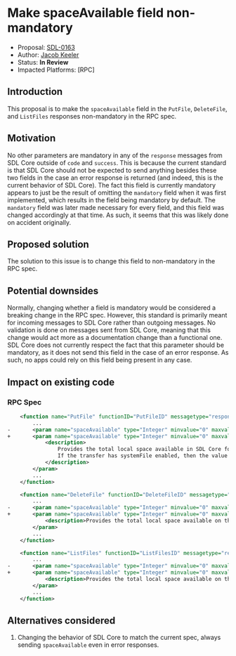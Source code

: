 # Make spaceAvailable field non-mandatory

* Proposal: [SDL-0163](0163-make-spaceavailable-field-non-mandatory.md)
* Author: [Jacob Keeler](https://github.com/jacobkeeler)
* Status: **In Review**
* Impacted Platforms: [RPC]

## Introduction

This proposal is to make the `spaceAvailable` field in the `PutFile`, `DeleteFile`, and `ListFiles` responses non-mandatory in the RPC spec.

## Motivation

No other parameters are mandatory in any of the `response` messages from SDL Core outside of `code` and `success`. This is because the current standard is that SDL Core should not be expected to send anything besides these two fields in the case an error response is returned (and indeed, this is the current behavior of SDL Core). The fact this field is currently mandatory appears to just be the result of omitting the `mandatory` field when it was first implemented, which results in the field being mandatory by default. The `mandatory` field was later made necessary for every field, and this field was changed accordingly at that time. As such, it seems that this was likely done on accident originally.

## Proposed solution

The solution to this issue is to change this field to non-mandatory in the RPC spec.

## Potential downsides

Normally, changing whether a field is mandatory would be considered a breaking change in the RPC spec. However, this standard is primarily meant for incoming messages to SDL Core rather than outgoing messages. No validation is done on messages sent from SDL Core, meaning that this change would act more as a documentation change than a functional one. SDL Core does not currently respect the fact that this parameter should be mandatory, as it does not send this field in the case of an error response. As such, no apps could rely on this field being present in any case.

## Impact on existing code

### RPC Spec

```xml
    <function name="PutFile" functionID="PutFileID" messagetype="response">
        ...
-       <param name="spaceAvailable" type="Integer" minvalue="0" maxvalue="2000000000" mandatory="true">
+       <param name="spaceAvailable" type="Integer" minvalue="0" maxvalue="2000000000" mandatory="false">
            <description>
                Provides the total local space available in SDL Core for the registered app.
                If the transfer has systemFile enabled, then the value will be set to 0 automatically.
            </description>
        </param>
        ...
    </function>
```

```xml
    <function name="DeleteFile" functionID="DeleteFileID" messagetype="response">
        ...
-       <param name="spaceAvailable" type="Integer" minvalue="0" maxvalue="2000000000" mandatory="true">
+       <param name="spaceAvailable" type="Integer" minvalue="0" maxvalue="2000000000" mandatory="false">
            <description>Provides the total local space available on the module for the registered app.</description>
        </param>
        ...
    </function>
```

```xml
    <function name="ListFiles" functionID="ListFilesID" messagetype="response">
        ...
-       <param name="spaceAvailable" type="Integer" minvalue="0" maxvalue="2000000000" mandatory="true">
+       <param name="spaceAvailable" type="Integer" minvalue="0" maxvalue="2000000000" mandatory="false">
            <description>Provides the total local space available on the module for the registered app.</description>
        </param>
        ...
    </function>
```

## Alternatives considered

1. Changing the behavior of SDL Core to match the current spec, always sending `spaceAvailable` even in error responses.


